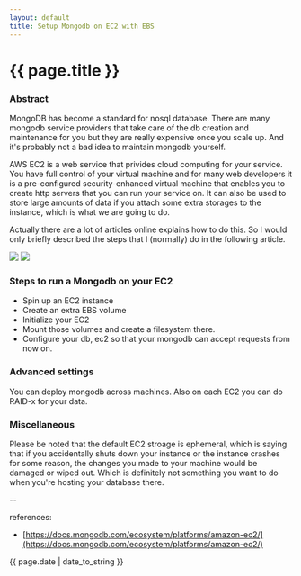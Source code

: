 ```yaml
---
layout: default
title: Setup Mongodb on EC2 with EBS
---
```

# {{ page.title }}

### Abstract

MongoDB has become a standard for nosql database. There are many mongodb service providers that take care of the db creation and maintenance for you but they are really expensive once you scale up. And it's probably not a bad idea to maintain mongodb yourself. 

AWS EC2 is a web service that privides cloud computing for your service. You have full control of your virtual machine and for many web developers it is a pre-configured security-enhanced virtual machine that enables you to create http servers that you can run your service on. It can also be used to store large amounts of data if you attach some extra storages to the instance, which is what we are going to do. 

Actually there are a lot of articles online explains how to do this. So I would only briefly described the steps that I (normally) do in the following article.

![](https://qph.ec.quoracdn.net/main-thumb-t-4387-200-LkLMRevPrfDLxI1HLNWjSOmZygn9Ndi8.jpeg)
![](http://www.dagtech.com/wp-content/uploads/2015/09/aws-ec2_logo_small.jpg)

### Steps to run a Mongodb on your EC2

* Spin up an EC2 instance
* Create an extra EBS volume 
* Initialize your EC2
* Mount those volumes and create a filesystem there. 
* Configure your db, ec2 so that your mongodb can accept requests from now on.

### Advanced settings

You can deploy mongodb across machines. Also on each EC2 you can do RAID-x for your data. 

### Miscellaneous

Please be noted that the default EC2 stroage is ephemeral, which is saying that if you accidentally shuts down your instance or the instance crashes for some reason, the changes you made to your machine would be damaged or wiped out. Which is definitely not something you want to do when you're hosting your database there. 


--

references:

* [https://docs.mongodb.com/ecosystem/platforms/amazon-ec2/](https://docs.mongodb.com/ecosystem/platforms/amazon-ec2/)

{{ page.date | date_to_string }}
